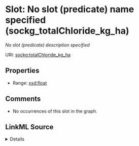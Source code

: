 

# Slot: No slot (predicate) name specified (sockg_totalChloride_kg_ha)


_No slot (predicate) description specified_







URI: [sockg:totalChloride_kg_ha](https://idir.uta.edu/sockg-ontology/docs/totalChloride_kg_ha)



<!-- no inheritance hierarchy -->








## Properties

* Range: [xsd:float](http://www.w3.org/2001/XMLSchema#float)





## Comments

* No occurrences of this slot in the graph.



## LinkML Source

<details>

```yaml
name: sockg_totalChloride_kg_ha
description: No slot (predicate) description specified
title: No slot (predicate) name specified
comments:
- No occurrences of this slot in the graph.
from_schema: soc-kg
rank: 1000
domain: sockg_WaterQualityArea
slot_uri: sockg:totalChloride_kg_ha
alias: sockg_totalChloride_kg_ha
range: float

```
</details>